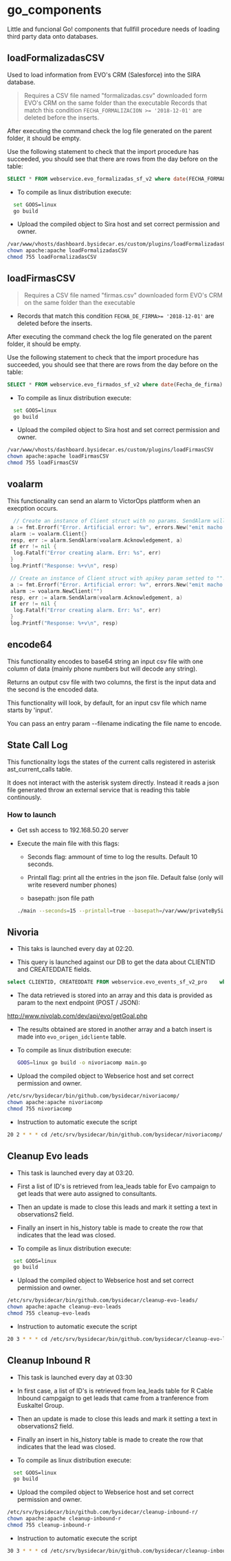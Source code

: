 # go_components

Little and funcional Go! components that fullfill procedure needs of loading third party data onto databases.

## loadFormalizadasCSV

Used to load information from EVO's CRM (Salesforce) into the SIRA database.

> Requires a CSV file named "formalizadas.csv" downloaded form EVO's CRM on the same folder than the executable
> Records that match this condition `FECHA_FORMALIZACION >= '2018-12-01'` are deleted before the inserts.

After executing the command check the log file generated on the parent folder, it should be empty.

Use the following statement to check that the import procedure has succeeded, you should see that there are rows from the day before on the table:

```sql
SELECT * FROM webservice.evo_formalizadas_sf_v2 where date(FECHA_FORMALIZACION) >= '2019-01-01' order by FECHA_FORMALIZACION desc limit 10;
```

* To compile as linux distribution execute:

```bash
  set GOOS=linux
  go build
```

* Upload the compiled object to Sira host and set correct permission and owner.

```bash
/var/www/vhosts/dashboard.bysidecar.es/custom/plugins/loadFormalizadasCSV
chown apache:apache loadFormalizadasCSV
chmod 755 loadFormalizadasCSV
```

## loadFirmasCSV

> Requires a CSV file named "firmas.csv" downloaded form EVO's CRM on the same folder than the executable

* Records that match this condition `FECHA_DE_FIRMA>= '2018-12-01'` are deleted before the inserts.

After executing the command check the log file generated on the parent folder, it should be empty.

Use the following statement to check that the import procedure has succeeded, you should see that there are rows from the day before on the table:

```sql
SELECT * FROM webservice.evo_firmados_sf_v2 where date(Fecha_de_firma) >= '2018-12-01' order by Fecha_de_firma desc limit 10;
```

* To compile as linux distribution execute:

```bash
  set GOOS=linux
  go build
```

* Upload the compiled object to Sira host and set correct permission and owner.

```bash
/var/www/vhosts/dashboard.bysidecar.es/custom/plugins/loadFirmasCSV
chown apache:apache loadFirmasCSV
chmod 755 loadFirmasCSV
```

## voalarm

This functionality can send an alarm to VictorOps plattform when an execption occurs.

```go
  // Create an instance of Client struct with no params. SendAlarm will set correct values.
 a := fmt.Errorf("Error. Artificial error: %v", errors.New("emit macho dwarf: elf header corrupted"))
 alarm := voalarm.Client{}
 resp, err := alarm.SendAlarm(voalarm.Acknowledgement, a)
 if err != nil {
  log.Fatalf("Error creating alarm. Err: %s", err)
 }
 log.Printf("Response: %+v\n", resp)

 // Create an instance of Client struct with apikey param setted to "". SendAlarm will set correct values too.
 a := fmt.Errorf("Error. Artificial error: %v", errors.New("emit macho dwarf: elf header corrupted"))
 alarm := voalarm.NewClient("")
 resp, err := alarm.SendAlarm(voalarm.Acknowledgement, a)
 if err != nil {
  log.Fatalf("Error creating alarm. Err: %s", err)
 }
 log.Printf("Response: %+v\n", resp)
```

## encode64

This functionality encodes to base64 string an input csv file with one column of data (mainly phone numbers but will decode any string).

Returns an output csv file with two columns, the first is the input data and the second is the encoded data.

This functionality will look, by default, for an input csv file which name starts by 'input'.

You can pass an entry param --filename indicating the file name to encode.

## State Call Log

This functionality logs the states of the current calls registered in asterisk ast_current_calls table.

It does not interact with the asterisk system directly. Instead it reads a json file generated throw an external service that is reading this table continously.

### How to launch

* Get ssh access to 192.168.50.20 server

* Execute the main file with this flags:

  * Seconds flag: ammount of time to log the results. Default 10 seconds.

  * Printall flag: print all the entries in the json file. Default false (only will write reseverd number phones)

  * basepath: json file path
  
  ```bash
  ./main --seconds=15 --printall=true --basepath=/var/www/privateBySidecar/realTimeData
  ```

## Nivoria

* This taks is launched every day at 02:20.

* This query is launched against our DB to get the data about CLIENTID and CREATEDDATE fields.

```sql
select CLIENTID, CREATEDDATE FROM webservice.evo_events_sf_v2_pro    where date(CREATEDDATE) = [yesterday]
```

* The data retrieved is stored into an array and this data is provided as param to the next endpoint (POST / JSON):

<http://www.nivolab.com/dev/api/evo/getGoal.php>

* The results obtained are stored in another array and a batch insert is made into `evo_origen_idcliente` table.

* To compile as linux distribution execute:

  ```bash
  GOOS=linux go build -o nivoriacomp main.go
  ```

* Upload the compiled object to Webserice host and set correct permission and owner.

```bash
/etc/srv/bysidecar/bin/github.com/bysidecar/nivoriacomp/
chown apache:apache nivoriacomp
chmod 755 nivoriacomp
```

* Instruction to automatic execute the script

```bash
20 2 * * * cd /etc/srv/bysidecar/bin/github.com/bysidecar/nivoriacomp/ && ./nivoriacomp -fileconfig=/var/www/privateBySidecar/ > /var/log/nivoriacomp.log 2>&1
```

## Cleanup Evo leads

* This task is launched every day at 03:20.

* First a list of ID's is retrieved from lea_leads table for Evo campaign to get leads that were auto assigned to consultants.

* Then an update is made to close this leads and mark it setting a text in observations2 field.

* Finally an insert in his_history table is made to create the row that indicates that the lead was closed.

* To compile as linux distribution execute:

```bash
  set GOOS=linux
  go build
```

* Upload the compiled object to Webserice host and set correct permission and owner.

```bash
/etc/srv/bysidecar/bin/github.com/bysidecar/cleanup-evo-leads/
chown apache:apache cleanup-evo-leads
chmod 755 cleanup-evo-leads
```

* Instruction to automatic execute the script

```bash
20 3 * * * cd /etc/srv/bysidecar/bin/github.com/bysidecar/cleanup-evo-leads/ && ./cleanup-evo-leads -fileconfig=/******/privateBySidecar/ > /var/log/cleanup-evo-leads.log 2>&1
```

## Cleanup Inbound R

* This task is launched every day at 03:30

* In first case, a list of ID's is retrieved from lea_leads table for R Cable Inbound campgaign to get leads that came from a tranference from Euskaltel Group.

* Then an update is made to close this leads and mark it setting a text in observations2 field.

* Finally an insert in his_history table is made to create the row that indicates that the lead was closed.

* To compile as linux distribution execute:

```bash
  set GOOS=linux
  go build
```

* Upload the compiled object to Webserice host and set correct permission and owner.

```bash
/etc/srv/bysidecar/bin/github.com/bysidecar/cleanup-inbound-r/
chown apache:apache cleanup-inbound-r
chmod 755 cleanup-inbound-r
```

* Instruction to automatic execute the script

```bash
30 3 * * * cd /etc/srv/bysidecar/bin/github.com/bysidecar/cleanup-inbound-r/ && ./cleanup-inbound-r -fileconfig=/******/privateBySidecar/ > /var/log/cleanup-inbound-r.log 2>&1
```
